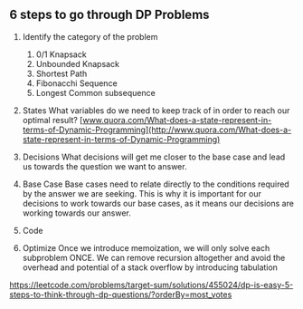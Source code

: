
## 6 steps to go through DP Problems
1. Identify the category of the problem
	1. 0/1 Knapsack
	2. Unbounded Knapsack
	3. Shortest Path
	4. Fibonacchi Sequence
	5. Longest Common subsequence

2. States
	What variables do we need to keep track of in order to reach our optimal result? [www.quora.com/What-does-a-state-represent-in-terms-of-Dynamic-Programming](http://www.quora.com/What-does-a-state-represent-in-terms-of-Dynamic-Programming)

3. Decisions
	What decisions will get me closer to the base case and lead us towards the question we want to answer. 

4. Base Case
	Base cases need to relate directly to the conditions required by the answer we are seeking. This is why it is important for our decisions to work towards our base cases, as it means our decisions are working towards our answer.

5. Code

6. Optimize
	Once we introduce memoization, we will only solve each subproblem ONCE. We can remove recursion altogether and avoid the overhead and potential of a stack overflow by introducing tabulation

https://leetcode.com/problems/target-sum/solutions/455024/dp-is-easy-5-steps-to-think-through-dp-questions/?orderBy=most_votes
